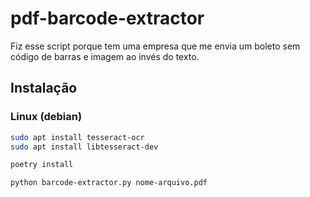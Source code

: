 # pdf-barcode-extractor

Fiz esse script porque tem uma empresa que me envia um boleto sem código de barras e imagem ao invés do texto.

## Instalação

### Linux (debian)

```sh
sudo apt install tesseract-ocr
sudo apt install libtesseract-dev

poetry install
```

```
python barcode-extractor.py nome-arquivo.pdf
```
